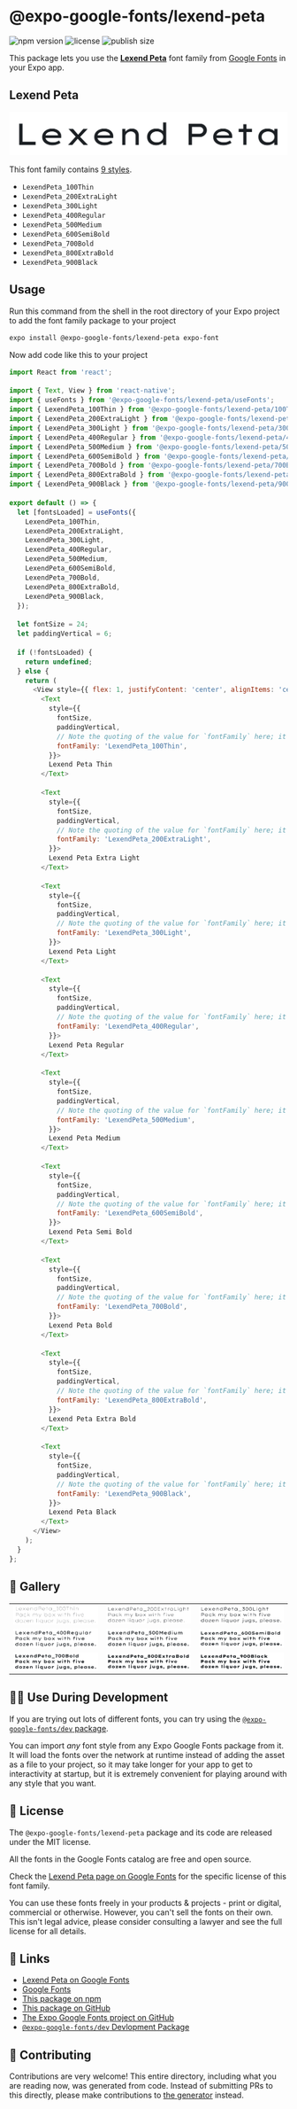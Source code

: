 # @expo-google-fonts/lexend-peta

![npm version](https://flat.badgen.net/npm/v/@expo-google-fonts/lexend-peta)
![license](https://flat.badgen.net/github/license/expo/google-fonts)
![publish size](https://flat.badgen.net/packagephobia/install/@expo-google-fonts/lexend-peta)

This package lets you use the [**Lexend Peta**](https://fonts.google.com/specimen/Lexend+Peta) font family from [Google Fonts](https://fonts.google.com/) in your Expo app.

## Lexend Peta

![Lexend Peta](./font-family.png)

This font family contains [9 styles](#-gallery).

- `LexendPeta_100Thin`
- `LexendPeta_200ExtraLight`
- `LexendPeta_300Light`
- `LexendPeta_400Regular`
- `LexendPeta_500Medium`
- `LexendPeta_600SemiBold`
- `LexendPeta_700Bold`
- `LexendPeta_800ExtraBold`
- `LexendPeta_900Black`

## Usage

Run this command from the shell in the root directory of your Expo project to add the font family package to your project
```sh
expo install @expo-google-fonts/lexend-peta expo-font
```

Now add code like this to your project
```js
import React from 'react';

import { Text, View } from 'react-native';
import { useFonts } from '@expo-google-fonts/lexend-peta/useFonts';
import { LexendPeta_100Thin } from '@expo-google-fonts/lexend-peta/100Thin';
import { LexendPeta_200ExtraLight } from '@expo-google-fonts/lexend-peta/200ExtraLight';
import { LexendPeta_300Light } from '@expo-google-fonts/lexend-peta/300Light';
import { LexendPeta_400Regular } from '@expo-google-fonts/lexend-peta/400Regular';
import { LexendPeta_500Medium } from '@expo-google-fonts/lexend-peta/500Medium';
import { LexendPeta_600SemiBold } from '@expo-google-fonts/lexend-peta/600SemiBold';
import { LexendPeta_700Bold } from '@expo-google-fonts/lexend-peta/700Bold';
import { LexendPeta_800ExtraBold } from '@expo-google-fonts/lexend-peta/800ExtraBold';
import { LexendPeta_900Black } from '@expo-google-fonts/lexend-peta/900Black';

export default () => {
  let [fontsLoaded] = useFonts({
    LexendPeta_100Thin,
    LexendPeta_200ExtraLight,
    LexendPeta_300Light,
    LexendPeta_400Regular,
    LexendPeta_500Medium,
    LexendPeta_600SemiBold,
    LexendPeta_700Bold,
    LexendPeta_800ExtraBold,
    LexendPeta_900Black,
  });

  let fontSize = 24;
  let paddingVertical = 6;

  if (!fontsLoaded) {
    return undefined;
  } else {
    return (
      <View style={{ flex: 1, justifyContent: 'center', alignItems: 'center' }}>
        <Text
          style={{
            fontSize,
            paddingVertical,
            // Note the quoting of the value for `fontFamily` here; it expects a string!
            fontFamily: 'LexendPeta_100Thin',
          }}>
          Lexend Peta Thin
        </Text>

        <Text
          style={{
            fontSize,
            paddingVertical,
            // Note the quoting of the value for `fontFamily` here; it expects a string!
            fontFamily: 'LexendPeta_200ExtraLight',
          }}>
          Lexend Peta Extra Light
        </Text>

        <Text
          style={{
            fontSize,
            paddingVertical,
            // Note the quoting of the value for `fontFamily` here; it expects a string!
            fontFamily: 'LexendPeta_300Light',
          }}>
          Lexend Peta Light
        </Text>

        <Text
          style={{
            fontSize,
            paddingVertical,
            // Note the quoting of the value for `fontFamily` here; it expects a string!
            fontFamily: 'LexendPeta_400Regular',
          }}>
          Lexend Peta Regular
        </Text>

        <Text
          style={{
            fontSize,
            paddingVertical,
            // Note the quoting of the value for `fontFamily` here; it expects a string!
            fontFamily: 'LexendPeta_500Medium',
          }}>
          Lexend Peta Medium
        </Text>

        <Text
          style={{
            fontSize,
            paddingVertical,
            // Note the quoting of the value for `fontFamily` here; it expects a string!
            fontFamily: 'LexendPeta_600SemiBold',
          }}>
          Lexend Peta Semi Bold
        </Text>

        <Text
          style={{
            fontSize,
            paddingVertical,
            // Note the quoting of the value for `fontFamily` here; it expects a string!
            fontFamily: 'LexendPeta_700Bold',
          }}>
          Lexend Peta Bold
        </Text>

        <Text
          style={{
            fontSize,
            paddingVertical,
            // Note the quoting of the value for `fontFamily` here; it expects a string!
            fontFamily: 'LexendPeta_800ExtraBold',
          }}>
          Lexend Peta Extra Bold
        </Text>

        <Text
          style={{
            fontSize,
            paddingVertical,
            // Note the quoting of the value for `fontFamily` here; it expects a string!
            fontFamily: 'LexendPeta_900Black',
          }}>
          Lexend Peta Black
        </Text>
      </View>
    );
  }
};

```

## 🔡 Gallery


||||
|-|-|-|
|![LexendPeta_100Thin](.//100Thin/LexendPeta_100Thin.ttf.png)|![LexendPeta_200ExtraLight](.//200ExtraLight/LexendPeta_200ExtraLight.ttf.png)|![LexendPeta_300Light](.//300Light/LexendPeta_300Light.ttf.png)||
|![LexendPeta_400Regular](.//400Regular/LexendPeta_400Regular.ttf.png)|![LexendPeta_500Medium](.//500Medium/LexendPeta_500Medium.ttf.png)|![LexendPeta_600SemiBold](.//600SemiBold/LexendPeta_600SemiBold.ttf.png)||
|![LexendPeta_700Bold](.//700Bold/LexendPeta_700Bold.ttf.png)|![LexendPeta_800ExtraBold](.//800ExtraBold/LexendPeta_800ExtraBold.ttf.png)|![LexendPeta_900Black](.//900Black/LexendPeta_900Black.ttf.png)||


## 👩‍💻 Use During Development

If you are trying out lots of different fonts, you can try using the [`@expo-google-fonts/dev` package](https://github.com/freeboub/google-fonts/tree/master/font-packages/dev#readme).

You can import *any* font style from any Expo Google Fonts package from it. It will load the fonts
over the network at runtime instead of adding the asset as a file to your project, so it may take longer
for your app to get to interactivity at startup, but it is extremely convenient
for playing around with any style that you want.

## 📖 License

The `@expo-google-fonts/lexend-peta` package and its code are released under the MIT license.

All the fonts in the Google Fonts catalog are free and open source.

Check the [Lexend Peta page on Google Fonts](https://fonts.google.com/specimen/Lexend+Peta) for the specific license of this font family.

You can use these fonts freely in your products & projects - print or digital, commercial or otherwise. However, you can't sell the fonts on their own. This isn't legal advice, please consider consulting a lawyer and see the full license for all details.

## 🔗 Links

- [Lexend Peta on Google Fonts](https://fonts.google.com/specimen/Lexend+Peta)
- [Google Fonts](https://fonts.google.com/)
- [This package on npm](https://www.npmjs.com/package/@expo-google-fonts/lexend-peta)
- [This package on GitHub](https://github.com/freeboub/google-fonts/tree/master/font-packages/lexend-peta)
- [The Expo Google Fonts project on GitHub](https://github.com/freeboub/google-fonts)
- [`@expo-google-fonts/dev` Devlopment Package](https://github.com/freeboub/google-fonts/tree/master/font-packages/dev)

## 🤝 Contributing

Contributions are very welcome! This entire directory, including what you are reading now, was generated from code. Instead of submitting PRs to this directly, please make contributions to [the generator](https://github.com/freeboub/google-fonts/tree/master/packages/generator) instead.
